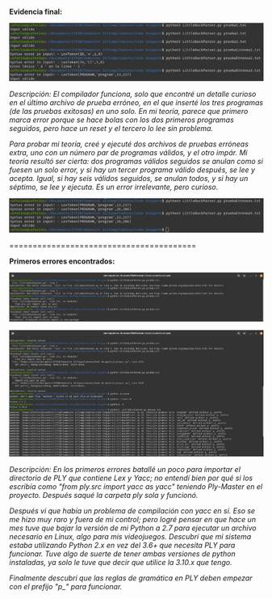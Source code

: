 **Evidencia final:**

![1679263702407](image/Tarea-3.2/1679265824112.png)

*Descripción: El compilador funciona, solo que encontré un detalle curioso en el último archivo de prueba erróneo, en el que inserté los tres programas (de las pruebas exitosas) en uno solo. En mi teoría, parece que primero marca error porque se hace bolas con los dos primeros programas seguidos, pero hace un reset y el tercero lo lee sin problema.*

*Para probar mi teoría, creé y ejecuté dos archivos de pruebas erróneas extra, uno con un número par de programas válidos, y el otro impár. Mi teoría resultó ser cierta: dos programas válidos seguidos se anulan como si fuesen un solo error, y si hay un tercer programa válido después, se lee y acepta. Igual, si hay seis válidos seguidos, se anulan todos, y si hay un séptimo, se lee y ejecuta.*
*Es un error irrelevante, pero curioso.*

![1679263702407](image/Tarea-3.2/1679266407699.png)


========================================


**Primeros errores encontrados:**

![1679263702407](image/LittleDuck/1679263702407.png)

![1679263575306](image/LittleDuck/1679263575306.png)

*Descripción: En los primeros errores batallé un poco para importar el directorio de PLY que contiene Lex y Yacc; no entendí bien por qué si los escribía como "from ply.src import yacc as yacc" teniendo Ply-Master en el proyecto. Después saqué la carpeta ply sola y funcionó.*

*Después vi que había un problema de compilación con yacc en sí. Eso se me hizo muy raro y fuera de mi control; pero logré pensar en que hace un mes tuve que bajar la versión de mi Python a 2.7 para ejecutar un archivo necesario en Linux, algo para mis videojuegos. Descubrí que mi sistema estaba utilizando Python 2.x en vez del 3.6+ que necesita PLY para funcionar. Tuve algo de suerte de tener ambas versiones de python instaladas, ya solo le tuve que decir que utilice la 3.10.x que tengo.*

*Finalmente descubrí que las reglas de gramática en PLY deben empezar con el prefijo "p_" para funcionar.*
